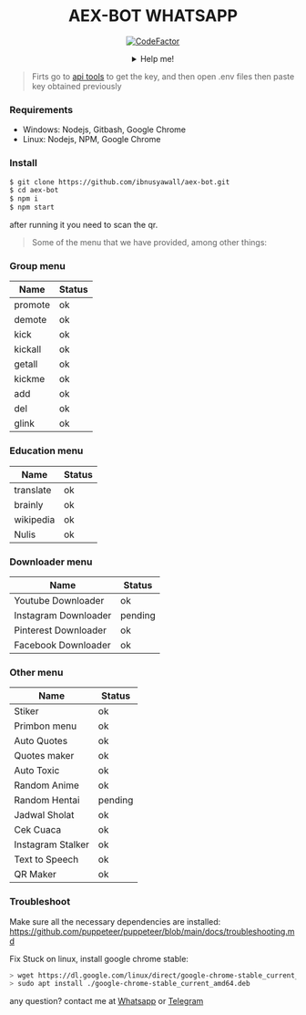 <div align="center">

# AEX-BOT WHATSAPP
[![CodeFactor](https://www.codefactor.io/repository/github/ibnusyawall/aex-bot/badge/master)](https://www.codefactor.io/repository/github/ibnusyawall/aex-bot/overview/master)
<details>
 <summary>Help me!</summary>

 [Saweria](https://saweria.co/donate/ibnusyawall)

 [Paypal.me](https://paypal.me/syawal24)

</details>
</div>

> Firts go to [api tools](https://api.i-tech.id) to get the key, and then open .env files then paste key obtained previously

### Requirements
  - Windows: Nodejs, Gitbash, Google Chrome
  - Linux: Nodejs, NPM, Google Chrome

### Install

```sh
$ git clone https://github.com/ibnusyawall/aex-bot.git
$ cd aex-bot
$ npm i
$ npm start
```

after running it you need to scan the qr.

> Some of the menu that we have provided, among other things:

### Group menu

| Name | Status |
| ------ | ------ |
| promote | ok |
| demote | ok |
| kick | ok |
| kickall | ok |
| getall | ok |
| kickme | ok |
| add | ok |
| del | ok |
| glink | ok |

### Education menu

| Name | Status |
| ------ | ------ |
| translate | ok |
| brainly | ok |
| wikipedia | ok |
| Nulis | ok |

### Downloader menu

| Name | Status |
| ------ | ------ |
| Youtube Downloader | ok |
| Instagram Downloader | pending |
| Pinterest Downloader | ok |
| Facebook Downloader | ok |

### Other menu

| Name | Status |
| ------ | ------ |
| Stiker | ok |
| Primbon menu | ok |
| Auto Quotes | ok |
| Quotes maker | ok |
| Auto Toxic | ok |
| Random Anime | ok |
| Random Hentai | pending |
| Jadwal Sholat | ok |
| Cek Cuaca | ok |
| Instagram Stalker | ok |
| Text to Speech | ok |
| QR Maker | ok |

### Troubleshoot
Make sure all the necessary dependencies are installed: https://github.com/puppeteer/puppeteer/blob/main/docs/troubleshooting.md

Fix Stuck on linux, install google chrome stable: 
```bash
> wget https://dl.google.com/linux/direct/google-chrome-stable_current_amd64.deb
> sudo apt install ./google-chrome-stable_current_amd64.deb
```

any question? contact me at [Whatsapp](https://wa.me/6282299265151) or [Telegram](https://t.me/isywl)